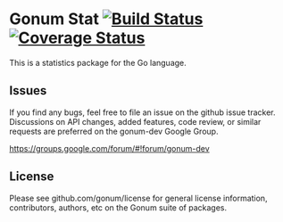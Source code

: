 # Gonum Stat  [![Build Status](https://travis-ci.org/gonum/stat.svg?branch=master)](https://travis-ci.org/gonum/stat)  [![Coverage Status](https://coveralls.io/repos/gonum/stat/badge.svg?branch=master&service=github)](https://coveralls.io/github/gonum/stat?branch=master)

This is a statistics package for the Go language.

## Issues

If you find any bugs, feel free to file an issue on the github issue tracker. Discussions on API changes, added features, code review, or similar requests are preferred on the gonum-dev Google Group.

https://groups.google.com/forum/#!forum/gonum-dev

## License

Please see github.com/gonum/license for general license information, contributors, authors, etc on the Gonum suite of packages.
